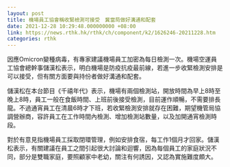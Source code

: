 ```yaml
---
layout: post
title: 機場員工協會稱收緊檢測可接受　冀當局做好溝通和配套
date: 2021-12-28 10:29:48.000000000 +08:00
link: https://news.rthk.hk/rthk/ch/component/k2/1626246-20211228.htm
categories: rthk
---
```


因應Omicron變種病毒，有專家建議機場員工加密為每日檢測一次。機場空運員工協會總幹事儲漢松表示，明白機場是防疫抗疫最前線，若進一步收緊檢測安排是可以接受，但有關方面要與持份者做好溝通和配套。

儲漢松在本台節目《千禧年代》表示，機場有兩個檢測站，開放時間為早上8時至晚上8時，員工一般在食飯時間、上班前後接受檢測，目前運作順暢，不需要排長龍。不過通宵員工在清晨6時才下班，若收緊檢測安排就存在困難，期望機管局協調營辦商，容許員工在工作時間內檢測、增加檢測站數量，以及加開通宵檢測時段。

對於有意見指機場員工採取閉環管理，例如安排食宿，每工作1個月才回家。儲漢松表示，有關建議在員工之間引起很大討論和迴響，因為每個員工的家庭狀況不同，部分是雙職家庭，要照顧家中老幼，關注有何誘因，又認為實施難度頗大。
